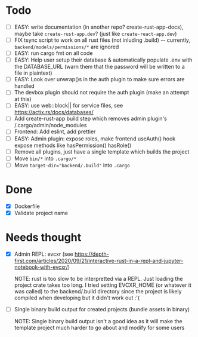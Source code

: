 # Todo

- [ ] EASY: write documentation (in another repo? create-rust-app-docs), maybe take `create-rust-app.dev`? (just like `create-react-app.dev`)
- [ ] FIX tsync script to work on all rust files (not inluding .build) -- currently, `backend/models/permissions/*` are ignored
- [ ] EASY: run cargo fmt on all code
- [ ] EASY: Help user setup their database & automatically populate .env with the DATABASE_URL (warn them that the password will be written to a file in plaintext)
- [ ] EASY: Look over unwrap()s in the auth plugin to make sure errors are handled
- [ ] The devbox plugin should not require the auth plugin (make an attempt at this)
- [ ] EASY: use web::block|| for service files, see https://actix.rs/docs/databases/
- [ ] Add create-rust-app build step which removes admin plugin's /.cargo/admin/node_modules
- [ ] Frontend: Add eslint, add prettier
- [ ] EASY: Admin plugin: expose roles, make frontend useAuth() hook expose methods like hasPermission() hasRole()
- [ ] Remove all plugins, just have a single template which builds the project
- [ ] Move `bin/*` into `.cargo/*`
- [ ] Move `target-dir="backend/.build"` into `.cargo`

# Done

- [x] Dockerfile
- [x] Validate project name

# Needs thought

- [x] Admin REPL: evcxr (see https://depth-first.com/articles/2020/09/21/interactive-rust-in-a-repl-and-jupyter-notebook-with-evcxr/)

  NOTE: rust is too slow to be interpretted via a REPL. Just loading the project crate takes too long. I tried setting EVCXR_HOME (or whatever it was called) to the backend/.build directory since the project is likely compiled when developing but it didn't work out :'(

- [ ] Single binary build output for created projects (bundle assets in binary)

  NOTE: Single binary build output isn't a good idea as it will make the template project much harder to go about and modify for some users
